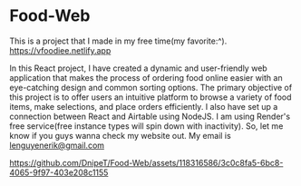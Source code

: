 # Food-Web
This is a project that I made in my free time(my favorite:^). 
https://vfoodiee.netlify.app

In this React project, I have created a dynamic and user-friendly web application that makes the process of ordering food online easier with an eye-catching design and common sorting options. The primary objective of this project is to offer users an intuitive platform to browse a variety of food items, make selections, and place orders efficiently. I also have set up a connection between React and Airtable using NodeJS. I am using Render's free service(free instance types will spin down with inactivity). So, let me know if you guys wanna check my website out. My email is lenguyenerik@gmail.com 


https://github.com/DnipeT/Food-Web/assets/118316586/3c0c8fa5-6bc8-4065-9f97-403e208c1155

